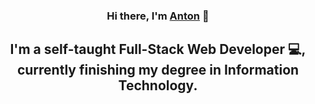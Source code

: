 
<h3 align="center">
Hi there, I'm <a href="https://www.warnstrom.com/" target="_blank" rel="noreferrer">Anton</a> 👋
</h3>

<h2 align="center">
I'm a self-taught Full-Stack Web Developer 💻, currently finishing my degree in Information Technology.
</h2> 
<!--

## 🔭 I'm currently working on

- Rocket launch notifer Discord bot
- Improving old projects

## 🌱 I'm currently learning
- Go
- VueJs
-->
[![Top Langs](https://github-readme-stats.vercel.app/api/top-langs/?username=warnstrom&layout=compact)](https://github.com/warntrsom)
